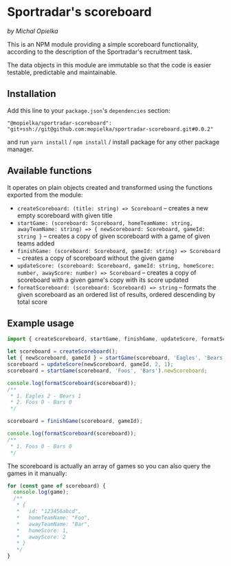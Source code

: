 # Sportradar's scoreboard
_by Michal Opielka_

This is an NPM module providing a simple scoreboard functionality, according to the description of the Sportradar's recruitment task.


The data objects in this module are immutable so that the code is easier testable, predictable and maintainable.

## Installation
Add this line to your `package.json`'s `dependencies` section:
```
"@mopielka/sportradar-scoreboard": "git+ssh://git@github.com:mopielka/sportradar-scoreboard.git#0.0.2"
```
and run `yarn install` / `npm install` / install package for any other package manager.

## Available functions
It operates on plain objects created and transformed using the functions exported from the module:
- `createScoreboard: (title: string) => Scoreboard` – creates a new empty scoreboard with given title
- `startGame: (scoreboard: Scoreboard, homeTeamName: string, awayTeamName: string) => { newScoreboard: Scoreboard, gameId: string }` – creates a copy of given scoreboard with a game of given teams added
- `finishGame: (scoreboard: Scoreboard, gameId: string) => Scoreboard` – creates a copy of scoreboard without the given game
- `updateScore: (scoreboard: Scoreboard, gameId: string, homeScore: number, awayScore: number) => Scoreboard` – creates a copy of scoreboard with a given game's copy with its score updated
- `formatScoreboard: (scoreboard: Scoreboard) => string` – formats the given scoreboard as an ordered list of results, ordered descending by total score

## Example usage
```javascript
import { createScoreboard, startGame, finishGame, updateScore, formatScoreboard } from '@mopielka/sportradar-scoreboard';

let scoreboard = createScoreboard();
let { newScoreboard, gameId } = startGame(scoreboard, 'Eagles', 'Bears');
scoreboard = updateScore(newScoreboard, gameId, 2, 1);
scoreboard = startGame(scoreboard, 'Foos', 'Bars').newScoreboard;

console.log(formatScoreboard(scoreboard));
/**
 * 1. Eagles 2 - Bears 1
 * 2. Foos 0 - Bars 0
 */

scoreboard = finishGame(scoreboard, gameId);

console.log(formatScoreboard(scoreboard));
/**
 * 1. Foos 0 - Bars 0
 */
```
The scoreboard is actually an array of games so you can also query the games in it manually:
```javascript
for (const game of scoreboard) {
  console.log(game);
  /**
   * { 
   *   id: "123456abcd",
   *   homeTeamName: "Foo",
   *   awayTeamName: "Bar",
   *   homeScore: 1,
   *   awayScore: 2
   * }
   */
}
```
